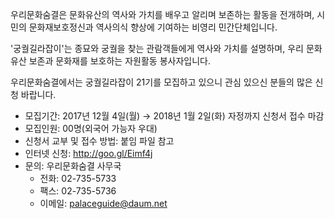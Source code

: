 우리문화숨결은 문화유산의 역사와 가치를 배우고 알리며 보존하는 활동을 전개하며, 시민의 문화재보호정신과 역사의식 향상에 기여하는 비영리 민간단체입니다.

'궁궐길라잡이'는 종묘와 궁궐을 찾는 관람객들에게 역사와 가치를 설명하며, 우리 문화유산 보존과 문화재를 보호하는 자원활동 봉사자입니다.

우리문화숨결에서는 궁궐길라잡이 21기를 모집하고 있으니 관심 있으신 분들의 많은 신청 바랍니다.

- 모집기간: 2017년 12월 4일(월) → 2018년 1월 2일(화) 자정까지 신청서 접수 마감
- 모집인원: 00명(외국어 가능자 우대)
- 신청서 교부 및 접수 방법: 붙임 파일 참고
- 인터넷 신청: <http://goo.gl/Eimf4j>
- 문의: 우리문화숨결 사무국
  - 전화: 02-735-5733
  - 팩스: 02-735-5736
  - 이메일: palaceguide@daum.net